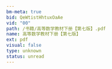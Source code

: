 ```yaml
---
bm-meta: true
bid: QeWtistHhtuxOaAe
vid: "00"
path: /书籍/高等数学教材下册【第七版】.pdf
name: 高等数学教材下册【第七版】
ext: pdf
visual: false
type: unknown
status: unread
---
```


